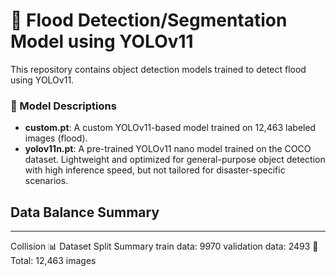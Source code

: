# 🚨 Flood Detection/Segmentation Model using YOLOv11
This repository contains object detection models trained to detect flood using YOLOv11.

### 🧠 Model Descriptions
- **custom.pt**: A custom YOLOv11-based model trained on 12,463 labeled images (flood).
- **yolov11n.pt**: A pre-trained YOLOv11 nano model trained on the COCO dataset. Lightweight and optimized for general-purpose object detection with high inference speed, but not tailored for disaster-specific scenarios.

## Data Balance Summary
---------------------------------------------------------
Collision
📊 Dataset Split Summary
train data: 9970
validation data: 2493
🧮 Total: 12,463 images